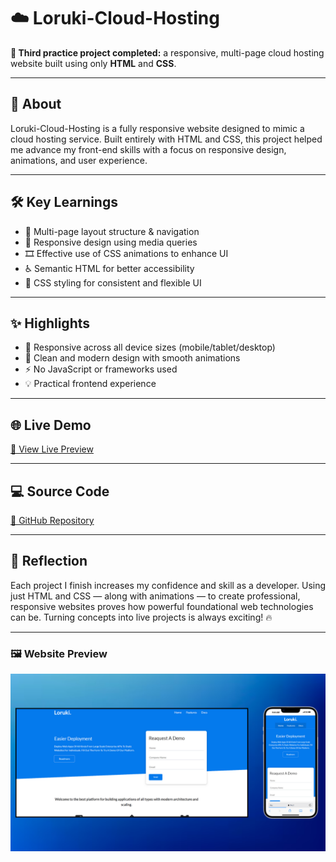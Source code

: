 # ☁️ Loruki-Cloud-Hosting

**🎯 Third practice project completed:** a responsive, multi-page cloud hosting website built using only **HTML** and **CSS**.

---

## 🚀 About

Loruki-Cloud-Hosting is a fully responsive website designed to mimic a cloud hosting service. Built entirely with HTML and CSS, this project helped me advance my front-end skills with a focus on responsive design, animations, and user experience.

---

## 🛠️ Key Learnings

- 📄 Multi-page layout structure & navigation  
- 📱 Responsive design using media queries  
- 🎞️ Effective use of CSS animations to enhance UI  
- ♿ Semantic HTML for better accessibility  
- 🎨 CSS styling for consistent and flexible UI  

---

## ✨ Highlights

- 📱 Responsive across all device sizes (mobile/tablet/desktop)  
- 🎨 Clean and modern design with smooth animations  
- ⚡ No JavaScript or frameworks used  
- 💡 Practical frontend experience  

---

## 🌐 Live Demo

[🔗 View Live Preview](https://nufail-01.github.io/Loruki-Cloud-Hosting/)

---

## 💻 Source Code

[🔗 GitHub Repository](https://github.com/nufail-01/Loruki-Cloud-Hosting)

---

## 🧠 Reflection

Each project I finish increases my confidence and skill as a developer. Using just HTML and CSS — along with animations — to create professional, responsive websites proves how powerful foundational web technologies can be. Turning concepts into live projects is always exciting! 🔥

---

### 🖼️ Website Preview

[![Website Preview](assets/images/lorukiwebsite.png
)](https://nufail-01.github.io/Loruki-Cloud-Hosting/)

